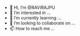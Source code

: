 - 👋 Hi, I’m @RAVIRAJPU
- 👀 I’m interested in ...
- 🌱 I’m currently learning ...
- 💞️ I’m looking to collaborate on ...
- 📫 How to reach me ...

<!---
RAVIRAJPU/RAVIRAJPU is a ✨ special ✨ repository because its `README.md` (this file) appears on your GitHub profile.
You can click the Preview link to take a look at your changes.
--->
